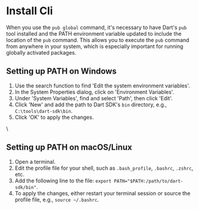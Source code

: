 # Install Cli

When you use the `pub global` command, it's necessary to have Dart's `pub` tool installed and the PATH environment variable updated to include the location of the `pub` command. This allows you to execute the `pub` command from anywhere in your system, which is especially important for running globally activated packages.



## Setting up PATH on Windows

1. Use the search function to find 'Edit the system environment variables'.
2. In the System Properties dialog, click on 'Environment Variables'.
3. Under 'System Variables', find and select 'Path', then click 'Edit'.
4. Click 'New' and add the path to Dart SDK's `bin` directory, e.g., `C:\tools\dart-sdk\bin`.
5. Click 'OK' to apply the changes.

\


## Setting up PATH on macOS/Linux

1. Open a terminal.
2. Edit the profile file for your shell, such as `.bash_profile`, `.bashrc`, `.zshrc`, etc.
3. Add the following line to the file: `export PATH="$PATH:/path/to/dart-sdk/bin"`.
4. To apply the changes, either restart your terminal session or source the profile file, e.g., `source ~/.bashrc`.

